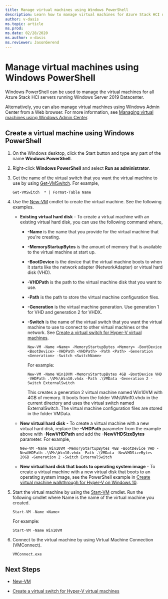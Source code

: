 ```yaml
--- 
title: Manage virtual machines using Windows PowerShell 
description: Learn how to manage virtual machines for Azure Stack HCI using Windows PowerShell 
author: v-dasis 
ms.topic: article 
ms.prod:  
ms.date: 02/28/2020 
ms.author: v-dasis 
ms.reviewer: JasonGerend 
---
```


# Manage virtual machines using Windows PowerShell

Windows PowerShell can be used to manage the virtual machines for all Azure Stack HCI servers running Windows Server 2019 Datacenter.

Alternatively, you can also manage virtual machines using Windows Admin Center from a Web browser. For more information, see [Managing virtual machines using Windows Admin Center]().

## Create a virtual machine using Windows PowerShell  

1. On the Windows desktop, click the Start button and type any part of the name **Windows PowerShell**.  

1. Right-click **Windows PowerShell** and select **Run as administrator**.  

1. Get the name of the virtual switch that you want the virtual machine to use by using [Get-VMSwitch](https://technet.microsoft.com/library/hh848499.aspx).  For example,  

   ```  
   Get-VMSwitch  * | Format-Table Name  
   ```  

4. Use the [New-VM](https://technet.microsoft.com/library/hh848537.aspx) cmdlet to create the  virtual machine.  See the following examples.  

   - **Existing virtual hard disk** - To create a virtual machine with an existing virtual hard disk, you can use the following command where,  
     - **-Name** is the name that you provide for the virtual machine that you're creating.  
     - **-MemoryStartupBytes** is the amount of memory   that is available to the virtual machine at start up.  
     - **-BootDevice** is the device that the virtual machine boots to  when it starts like the network adapter (NetworkAdapter) or virtual hard disk (VHD).  
     - **-VHDPath** is the path to the virtual machine disk that you want to use.  
     - **-Path** is the path to store the virtual machine configuration files.  
     - **-Generation** is the virtual machine generation. Use generation 1 for VHD and generation 2 for VHDX.
     - **-Switch** is the name of the virtual switch that you want the virtual machine to use to connect to other virtual machines or the network. See [Create a virtual switch for Hyper-V virtual machines](Create-a-virtual-switch-for-Hyper-V-virtual-machines.md).  

       ```  
       New-VM -Name <Name> -MemoryStartupBytes <Memory> -BootDevice <BootDevice> -VHDPath <VHDPath> -Path <Path> -Generation <Generation> -Switch <SwitchName>  
       ```  

       For example:  

       ```  
       New-VM -Name Win10VM -MemoryStartupBytes 4GB -BootDevice VHD -VHDPath .\VMs\Win10.vhdx -Path .\VMData -Generation 2 -Switch ExternalSwitch  
       ```  

       This creates a generation 2 virtual machine named Win10VM with 4GB of memory. It boots from the folder VMs\Win10.vhdx in the current directory and uses the virtual switch named ExternalSwitch. The virtual machine configuration files are stored in the folder VMData.  

   - **New virtual hard disk** - To create a virtual machine with a new virtual hard disk, replace the **-VHDPath** parameter from the example above  with  **-NewVHDPath** and add the **-NewVHDSizeBytes** parameter. For example,  

     ```  
     New-VM -Name Win10VM -MemoryStartupBytes 4GB -BootDevice VHD -NewVHDPath .\VMs\Win10.vhdx -Path .\VMData -NewVHDSizeBytes 20GB -Generation 2 -Switch ExternalSwitch  
     ```  

   - **New virtual hard disk that boots to operating system image** - To create a virtual machine with a new virtual disk that boots to an operating system image, see the PowerShell example in [Create virtual machine walkthrough for Hyper-V on Windows 10](https://msdn.microsoft.com/virtualization/hyperv_on_windows/quick_start/walkthrough_create_vm).  

5. Start the virtual machine by using the [Start-VM](https://technet.microsoft.com/library/hh848589.aspx) cmdlet. Run the following cmdlet where Name is the name of the  virtual machine you created.  

   ```  
   Start-VM -Name <Name>  
   ```  

   For example:  

   ```  
   Start-VM -Name Win10VM  
   ```  

6. Connect to the virtual machine by using Virtual Machine Connection (VMConnect).  

   ```  
   VMConnect.exe  
   ```  

## Next Steps  

- [New-VM](https://technet.microsoft.com/library/hh848537.aspx)  

-   [Create a virtual switch for Hyper-V virtual machines](Create-a-virtual-switch-for-Hyper-V-virtual-machines.md)  